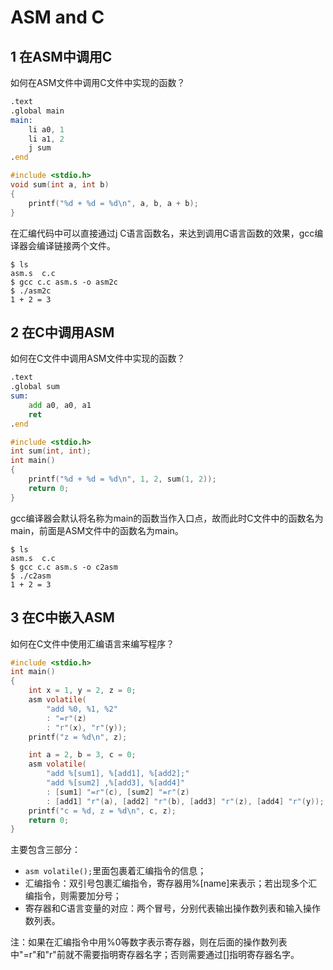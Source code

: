 # ASM and C

## 1 在ASM中调用C

如何在ASM文件中调用C文件中实现的函数？

```asm
.text
.global main
main:
    li a0, 1
    li a1, 2
    j sum
.end
```

```c
#include <stdio.h>
void sum(int a, int b)
{
    printf("%d + %d = %d\n", a, b, a + b);
}
```

在汇编代码中可以直接通过j C语言函数名，来达到调用C语言函数的效果，gcc编译器会编译链接两个文件。

```shell
$ ls
asm.s  c.c
$ gcc c.c asm.s -o asm2c
$ ./asm2c
1 + 2 = 3
```

## 2 在C中调用ASM

如何在C文件中调用ASM文件中实现的函数？

```asm
.text
.global sum
sum:
    add a0, a0, a1
    ret
.end
```

```c
#include <stdio.h>
int sum(int, int);
int main()
{
    printf("%d + %d = %d\n", 1, 2, sum(1, 2));
    return 0;
}
```

gcc编译器会默认将名称为main的函数当作入口点，故而此时C文件中的函数名为main，前面是ASM文件中的函数名为main。

```shell
$ ls
asm.s  c.c
$ gcc c.c asm.s -o c2asm
$ ./c2asm
1 + 2 = 3
```

## 3 在C中嵌入ASM

如何在C文件中使用汇编语言来编写程序？

```c
#include <stdio.h>
int main()
{
    int x = 1, y = 2, z = 0;
    asm volatile(
        "add %0, %1, %2"
        : "=r"(z)
        : "r"(x), "r"(y));
    printf("z = %d\n", z);

    int a = 2, b = 3, c = 0;
    asm volatile(
        "add %[sum1], %[add1], %[add2];"
        "add %[sum2] ,%[add3], %[add4]"
        : [sum1] "=r"(c), [sum2] "=r"(z)
        : [add1] "r"(a), [add2] "r"(b), [add3] "r"(z), [add4] "r"(y));
    printf("c = %d, z = %d\n", c, z);
    return 0;
}

```

主要包含三部分：

* `asm volatile();`里面包裹着汇编指令的信息；
* 汇编指令：双引号包裹汇编指令，寄存器用%[name]来表示；若出现多个汇编指令，则需要加分号；
* 寄存器和C语言变量的对应：两个冒号，分别代表输出操作数列表和输入操作数列表。

注：如果在汇编指令中用%0等数字表示寄存器，则在后面的操作数列表中"=r"和"r"前就不需要指明寄存器名字；否则需要通过[]指明寄存器名字。
